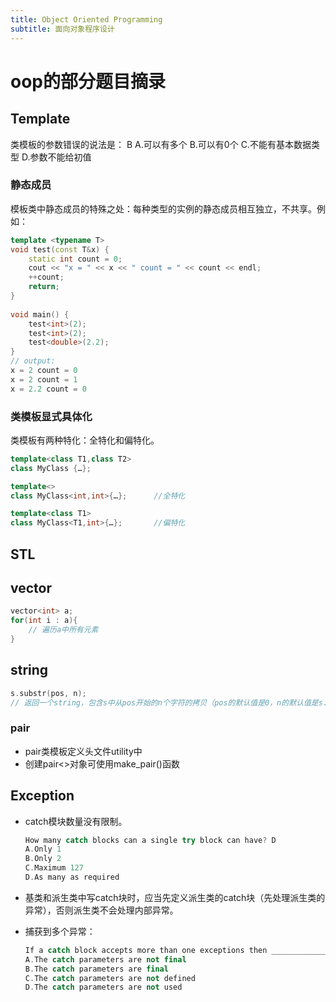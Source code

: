 ```yaml
---
title: Object Oriented Programming
subtitle: 面向对象程序设计
---
```


# oop的部分题目摘录

<!--more-->

## Template

类模板的参数错误的说法是：	B
A.可以有多个
B.可以有0个
C.不能有基本数据类型
D.参数不能给初值


### 静态成员

模板类中静态成员的特殊之处：每种类型的实例的静态成员相互独立，不共享。例如：

```cpp
template <typename T>
void test(const T&x) {
    static int count = 0;
    cout << "x = " << x << " count = " << count << endl;
    ++count;
    return;
}
 
void main() {
    test<int>(2);
    test<int>(2);
    test<double>(2.2);
}
// output:
x = 2 count = 0
x = 2 count = 1
x = 2.2 count = 0
```

### 类模板显式具体化

类模板有两种特化：全特化和偏特化。

```cpp
template<class T1,class T2>
class MyClass {…};

template<>
class MyClass<int,int>{…};      //全特化

template<class T1>
class MyClass<T1,int>{…};       //偏特化
```

## STL

## vector

```cpp
vector<int> a;
for(int i : a){
    // 遍历a中所有元素
}
```

## string

```c++
s.substr(pos, n); 
// 返回一个string，包含s中从pos开始的n个字符的拷贝（pos的默认值是0，n的默认值是s.size() - pos，即不加参数会默认拷贝整个s）
```

### pair

- pair类模板定义头文件utility中
- 创建pair<>对象可使用make_pair()函数

## Exception

- catch模块数量没有限制。

  ```cpp
  How many catch blocks can a single try block can have? D
  A.Only 1
  B.Only 2
  C.Maximum 127
  D.As many as required
  ```

- 基类和派生类中写catch块时，应当先定义派生类的catch块（先处理派生类的异常），否则派生类不会处理内部异常。

- 捕获到多个异常：

  ```cpp
  If a catch block accepts more than one exceptions then __________________ B
  A.The catch parameters are not final
  B.The catch parameters are final
  C.The catch parameters are not defined
  D.The catch parameters are not used
  ```
